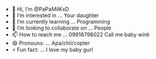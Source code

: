 - 👋 Hi, I’m @PaPaMilKxD
- 👀 I’m interested in ... Your daughter
- 🌱 I’m currently learning ... Programming
- 💞️ I’m looking to collaborate on ... People
- 📫 How to reach me ... 09918798022 Call me baby *wink*
- 😄 Pronouns: ... Apa/chii/copter
- ⚡ Fun fact: ... I love my baby gurl

<!---
PaPaMilKxD/PaPaMilKxD is a ✨ special ✨ repository because its `README.md` (this file) appears on your GitHub profile.
You can click the Preview link to take a look at your changes.
--->
